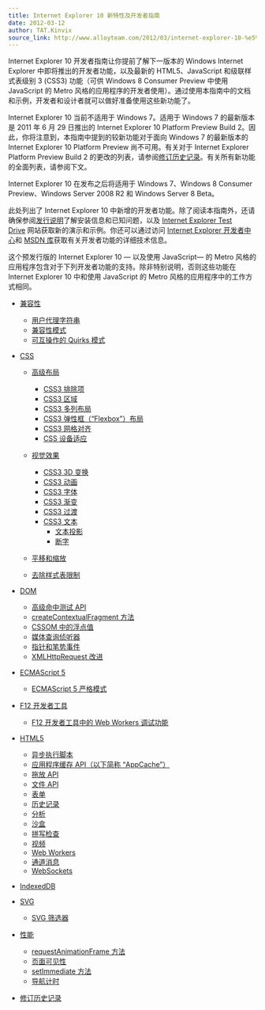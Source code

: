 ```yaml
---
title: Internet Explorer 10 新特性及开发者指南
date: 2012-03-12
author: TAT.Kinvix
source_link: http://www.alloyteam.com/2012/03/internet-explorer-10-%e5%bc%80%e5%8f%91%e8%80%85%e6%8c%87%e5%8d%97/
---
```


<!-- {% raw %} - for jekyll -->

Internet Explorer 10 开发者指南让你提前了解下一版本的 Windows Internet Explorer 中即将推出的开发者功能，以及最新的 HTML5、JavaScript 和级联样式表级别 3 (CSS3) 功能（可供 Windows 8 Consumer Preview 中使用 JavaScript 的 Metro 风格的应用程序的开发者使用）。通过使用本指南中的文档和示例，开发者和设计者就可以做好准备使用这些新功能了。

Internet Explorer 10 当前不适用于 Windows 7。适用于 Windows 7 的最新版本是 2011 年 6 月 29 日推出的 Internet Explorer 10 Platform Preview Build 2。因此，你将注意到，本指南中提到的较新功能对于面向 Windows 7 的最新版本的 Internet Explorer 10 Platform Preview 尚不可用。有关对于 Internet Explorer Platform Preview Build 2 的更改的列表，请参阅[修订历史记录](http://msdn.microsoft.com/zh-cn/library/ie/hh673560.aspx)。有关所有新功能的全面列表，请参阅下文。

Internet Explorer 10 在发布之后将适用于 Windows 7、Windows 8 Consumer Preview、Windows Server 2008 R2 和 Windows Server 8 Beta。

此处列出了 Internet Explorer 10 中新增的开发者功能。除了阅读本指南外，还请确保参阅[发行说明](http://go.microsoft.com/fwlink/p/?LinkID=190919)了解安装信息和已知问题，以及 [Internet Explorer Test Drive](http://go.microsoft.com/?linkid=9707143) 网站获取新的演示和示例。你还可以通过访问 [Internet Explorer 开发者中心](http://go.microsoft.com/fwlink/p/?LinkID=58649)和 [MSDN 库](http://go.microsoft.com/fwlink/p/?LinkId=214816)获取有关开发者功能的详细技术信息。

这个预发行版的 Internet Explorer 10 — 以及使用 JavaScript— 的 Metro 风格的应用程序包含对于下列开发者功能的支持。除非特别说明，否则这些功能在 Internet Explorer 10 中和使用 JavaScript 的 Metro 风格的应用程序中的工作方式相同。  

-   [兼容性](http://msdn.microsoft.com/zh-cn/library/ie/hh673527.aspx)
    -   [用户代理字符串](http://msdn.microsoft.com/zh-cn/library/ie/hh673527.aspx#User-agent_String)
    -   [兼容性模式](http://msdn.microsoft.com/zh-cn/library/ie/hh673527.aspx#compat_modes)
    -   [可互操作的 Quirks 模式](http://msdn.microsoft.com/zh-cn/library/ie/hh673527.aspx#Interoperable_Quirks_Mode)
-   [CSS](http://msdn.microsoft.com/zh-cn/library/ie/hh673536.aspx)

    -   [高级布局](http://msdn.microsoft.com/zh-cn/library/ie/hh673536.aspx#advanced_layout)
        -   [CSS3 排除项](http://msdn.microsoft.com/zh-cn/library/ie/hh673536.aspx#pos_floats)
        -   [CSS3 区域](http://msdn.microsoft.com/zh-cn/library/ie/hh673536.aspx#css_regions)
        -   [CSS3 多列布局](http://msdn.microsoft.com/zh-cn/library/ie/hh673536.aspx#css_multicol)
        -   [CSS3 弹性框（“Flexbox”）布局](http://msdn.microsoft.com/zh-cn/library/ie/hh673536.aspx#css_flexbox)
        -   [CSS3 网格对齐](http://msdn.microsoft.com/zh-cn/library/ie/hh673536.aspx#grid_alignment)
        -   [CSS 设备适应](http://msdn.microsoft.com/zh-cn/library/ie/hh673536.aspx#device_adaptation)

    -   [视觉效果](http://msdn.microsoft.com/zh-cn/library/ie/hh673536.aspx#vis_effects)
        -   [CSS3 3D 变换](http://msdn.microsoft.com/zh-cn/library/ie/hh673536.aspx#css3_3d_transforms)
        -   [CSS3 动画](http://msdn.microsoft.com/zh-cn/library/ie/hh673536.aspx#css_animations)
        -   [CSS3 字体](http://msdn.microsoft.com/zh-cn/library/ie/hh673536.aspx#css3_fonts)
        -   [CSS3 渐变](http://msdn.microsoft.com/zh-cn/library/ie/hh673536.aspx#css3_gradients)
        -   [CSS3 过渡](http://msdn.microsoft.com/zh-cn/library/ie/hh673536.aspx#css3_transitions)
        -   [CSS3 文本](http://msdn.microsoft.com/zh-cn/library/ie/hh673536.aspx#css3_text)
            -   [文本投影](http://msdn.microsoft.com/zh-cn/library/ie/hh673536.aspx#text_drop_shadows)
            -   [断字](http://msdn.microsoft.com/zh-cn/library/ie/hh673536.aspx#hyphenation)

    -   [平移和缩放](http://msdn.microsoft.com/zh-cn/library/ie/hh673536.aspx#panning_and_zooming)

    -   [去除样式表限制](http://msdn.microsoft.com/zh-cn/library/ie/hh673536.aspx#removal_of_style_sheet_limits)
-   [DOM](http://msdn.microsoft.com/zh-cn/library/ie/hh673538.aspx)
    -   [高级命中测试 API](http://msdn.microsoft.com/zh-cn/library/ie/hh673538.aspx#Advanced_Hit_Testing_APIs)
    -   [createContextualFragment 方法](http://msdn.microsoft.com/zh-cn/library/ie/hh673538.aspx#createContextualFragment)
    -   [CSSOM 中的浮点值](http://msdn.microsoft.com/zh-cn/library/ie/hh673538.aspx#Floating-point_Values_in_CSSOM)
    -   [媒体查询侦听器](http://msdn.microsoft.com/zh-cn/library/ie/hh673538.aspx#Media_Query_Listeners)
    -   [指针和笔势事件](http://msdn.microsoft.com/zh-cn/library/ie/hh673538.aspx#Pointer_and_Gesture_Events)
    -   [XMLHttpRequest 改进](http://msdn.microsoft.com/zh-cn/library/ie/hh673538.aspx#xhr_enhance)
-   [ECMAScript 5](http://msdn.microsoft.com/zh-cn/library/ie/hh673540.aspx)
    -   [ECMAScript 5 严格模式](http://msdn.microsoft.com/zh-cn/library/ie/hh673540.aspx#es5_strict_mode)
-   [F12 开发者工具](http://msdn.microsoft.com/zh-cn/library/ie/hh673541.aspx)
    -   [F12 开发者工具中的 Web Workers 调试功能](http://msdn.microsoft.com/zh-cn/library/ie/hh673541.aspx#Debugging_Web_Workers_in_F12_tools)
-   [HTML5](http://msdn.microsoft.com/zh-cn/library/ie/hh673546.aspx)
    -   [异步执行脚本](http://msdn.microsoft.com/zh-cn/library/ie/hh673546.aspx#Asynchronous_Script_Execution)
    -   [应用程序缓存 API（以下简称 “AppCache”）](http://msdn.microsoft.com/zh-cn/library/ie/hh673546.aspx#Application_Cache_API_AppCache)
    -   [拖放 API](http://msdn.microsoft.com/zh-cn/library/ie/hh673546.aspx#Drag_and_Drop_APIs)
    -   [文件 API](http://msdn.microsoft.com/zh-cn/library/ie/hh673546.aspx#File_API)
    -   [表单](http://msdn.microsoft.com/zh-cn/library/ie/hh673546.aspx#HTML5_Forms)
    -   [历史记录](http://msdn.microsoft.com/zh-cn/library/ie/hh673546.aspx#history)
    -   [分析](http://msdn.microsoft.com/zh-cn/library/ie/hh673546.aspx#parsing)
    -   [沙盒](http://msdn.microsoft.com/zh-cn/library/ie/hh673546.aspx#sandbox)
    -   [拼写检查](http://msdn.microsoft.com/zh-cn/library/ie/hh673546.aspx#Spellcheck)
    -   [视频](http://msdn.microsoft.com/zh-cn/library/ie/hh673546.aspx#html5_video)
    -   [Web Workers](http://msdn.microsoft.com/zh-cn/library/ie/hh673546.aspx#Web_Workers)
    -   [通道消息](http://msdn.microsoft.com/zh-cn/library/ie/hh673546.aspx#channel_messaging)
    -   [WebSockets](http://msdn.microsoft.com/zh-cn/library/ie/hh673546.aspx#websockets)
-   [IndexedDB](http://msdn.microsoft.com/zh-cn/library/ie/hh673548.aspx)
-   [SVG](http://msdn.microsoft.com/zh-cn/library/ie/hh673562.aspx)
    -   [SVG 筛选器](http://msdn.microsoft.com/zh-cn/library/ie/hh673562.aspx#filters)
-   [性能](http://msdn.microsoft.com/zh-cn/library/ie/hh673556.aspx)
    -   [requestAnimationFrame 方法](http://msdn.microsoft.com/zh-cn/library/ie/hh673556.aspx#requestAnimationFrame)
    -   [页面可见性](http://msdn.microsoft.com/zh-cn/library/ie/hh673556.aspx#Page_Visibility)
    -   [setImmediate 方法](http://msdn.microsoft.com/zh-cn/library/ie/hh673556.aspx#setimmediate)
    -   [导航计时](http://msdn.microsoft.com/zh-cn/library/ie/hh673556.aspx#Navigation_Timing)
-   [修订历史记录](http://msdn.microsoft.com/zh-cn/library/ie/hh673560.aspx)


<!-- {% endraw %} - for jekyll -->